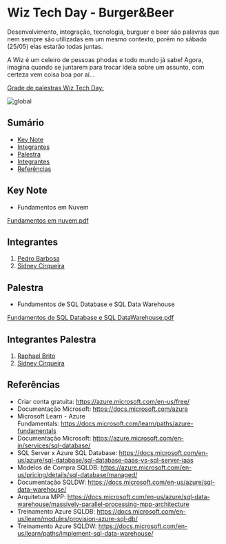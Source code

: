 # Wiz Tech Day - Burger&Beer

Desenvolvimento, integração, tecnologia, burguer e beer são palavras que nem sempre são utilizadas em um mesmo contexto, porém no sábado (25/05) elas estarão todas juntas.

A Wiz é um celeiro de pessoas phodas e todo mundo já sabe! Agora, imagina quando se juntarem para trocar ideia sobre um assunto, com certeza vem coisa boa por aí... 

[Grade de palestras Wiz Tech Day:](https://bit.ly/2HRUZFD)

![global](https://github.com/sidneyocirqueira/wiztechday2019/blob/master/img/banner-holder.png)

## Sumário
* [Key Note](#palestra)
* [Integrantes](#integrantes)
* [Palestra](#instrucoes)
* [Integrantes](#integrantespalestra)
* [Referências](#referencias)

## Key Note
* Fundamentos em Nuvem

[Fundamentos em nuvem.pdf](https://github.com/sidneyocirqueira/wiztechday2019/blob/master/pdf/Fundamentos%20em%20Nuvem.pdf)

## Integrantes
1. [Pedro Barbosa](https://www.linkedin.com/in/pedro-henrique-teixeira-barbosa-2a99a065/) 
2. [Sidney Cirqueira](https://www.linkedin.com/in/sidneyoliveiracirqueira/)


## Palestra
* Fundamentos de SQL Database e SQL Data Warehouse

[Fundamentos de SQL Database e SQL DataWarehouse.pdf](https://github.com/sidneyocirqueira/wiztechday2019/blob/master/pdf/Fundamentos%20de%20SQL%20Database%20e%20SQL%20Data%20Warehouse.pdf)

## Integrantes Palestra
1. [Raphael Brito](https://www.linkedin.com/in/raphael-brito-0972a434/) 
2. [Sidney Cirqueira](https://www.linkedin.com/in/sidneyoliveiracirqueira/)


## Referências 
* Criar conta gratuita: https://azure.microsoft.com/en-us/free/
* Documentação Microsoft: https://docs.microsoft.com/azure
* Microsoft Learn - Azure Fundamentals: https://docs.microsoft.com/learn/paths/azure-fundamentals
* Documentação Microsoft: https://azure.microsoft.com/en-in/services/sql-database/
* SQL Server x Azure SQL Database: https://docs.microsoft.com/en-us/azure/sql-database/sql-database-paas-vs-sql-server-iaas
* Modelos de Compra SQLDB: https://azure.microsoft.com/en-us/pricing/details/sql-database/managed/
* Documentação SQLDW: https://docs.microsoft.com/en-us/azure/sql-data-warehouse/
* Arquitetura MPP: https://docs.microsoft.com/en-us/azure/sql-data-warehouse/massively-parallel-processing-mpp-architecture
* Treinamento Azure SQLDB: https://docs.microsoft.com/en-us/learn/modules/provision-azure-sql-db/
* Treinamento Azure SQLDW: https://docs.microsoft.com/en-us/learn/paths/implement-sql-data-warehouse/



